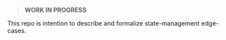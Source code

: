 > **WORK IN PROGRESS**

This repo is intention to describe and formalize state-management edge-cases.
